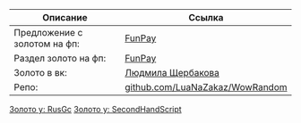 | Описание | Ссылка |
| ------ | ------ |
Предложение с золотом на фп: | [FunPay](https://funpay.com/chips/offer?id=1169011-32-34-4450-18)
Раздел золото на фп: | [FunPay](https://funpay.com/chips/34/)
Золото в вк: | [Людмила Щербакова](https://vk.com/id719582569)
Репо: | [github.com/LuaNaZakaz/WowRandom](https://github.com/LuaNaZakaz/WowRandom)
[Золото у: RusGc](https://funpay.com/users/2420921/)
[Золото у: SecondHandScript](https://funpay.com/users/1169011/)
